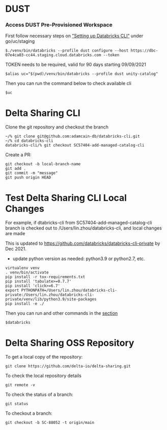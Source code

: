 # DUST
### Access DUST Pre-Provisioned Workspace
First follow necessary steps on ["Setting up Databricks CLI"](https://databricks.atlassian.net/wiki/spaces/UN/pages/2285109449/Testing+Unity+Catalog+in+Staging+go+uc+staging#[inlineExtension]Setting-up-Databricks-CLI) under go/uc/staging
```
$./venv/bin/databricks --profile dust configure --host https://dbc-07e4ca03-cc44.staging.cloud.databricks.com --token
```
TOKEN needs to be required, valid for 90 days starting 09/09/2021

```
$alias uc="$(pwd)/venv/bin/databricks --profile dust unity-catalog"
```

Then you can run the command below to check available cli
```
$uc 
```

# Delta Sharing CLI
Clone the git repository and checkout the branch
```
~/% git clone git@github.com:adamcain-db/databricks-cli.git
~/% cd databricks-cli
databricks-cli/% git checkout SC57404-add-managed-catalog-cli 
```
Create a PR:
```
git checkout -b local-branch-name
git add .
git commit -m "message"
git push origin HEAD
```

# Test Delta Sharing CLI Local Changes
For example, if dtabricks-cli from SC57404-add-managed-catalog-cli branch is checked out to /Users/lin.zhou/databricks-cli, and local changes are made

This is updated to https://github.com/databricks/databricks-cli-private by Dec 2021. 

- update python version as needed: python3.9 or python2.7, etc.
```
virtualenv venv
. venv/bin/activate
pip install -r tox-requirements.txt
pip install 'tabulate>=0.7.7'
pip install 'click>=6.7'
export PYTHONPATH=/Users/lin.zhou/databricks-cli-private:/Users/lin.zhou/databricks-cli-private/venv/lib/python3.9/site-packages 
pip install -e ./
```

Then you can run and other commands in the [section](https://databricks.atlassian.net/wiki/spaces/UN/pages/2285109449/Testing+Unity+Catalog+in+Staging+go+uc+staging#[inlineExtension]Setting-up-Databricks-CLI)
```
$databricks
```

# Delta Sharing OSS Repository
To get a local copy of the repository:
```
git clone https://github.com/delta-io/delta-sharing.git
```

To check the local repository details
```
git remote -v
```

To check the status of a branch:
```
git status
```

To checkout a branch:
```
git checkout -b SC-88052 -t origin/main
```




